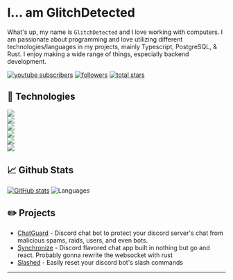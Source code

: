 <!-- <div align="center">

<img align="right" src="images/flakes.gif" width="30%" height="30%">
<img align="left" src="images/flakes.gif" width="30%" height="30%">

<br>-->
# I... am GlitchDetected

What's up, my name is `GlitchDetected` and I love working with computers. I am passionate about programming and love utilizing different technologies/languages in my projects, mainly Typescript, PostgreSQL, & Rust. I enjoy making a wide range of things, especially backend development.

<p align="left">
      <a href="https://www.youtube.com/@glitchdetected">
         <img alt="youtube subscribers" title="Subscribe" src="https://custom-icon-badges.demolab.com/youtube/channel/subscribers/UC6f9_ARBlEKAf8cDUcM1BzQ?color=%23E05D44&label=SUBSCRIBE&logo=video&logoColor=white&style=for-the-badge&labelColor=CE4630"/></a> 
      <a href="https://github.com/glitchdetected?tab=followers">
         <img alt="followers" title="Follow me" src="https://custom-icon-badges.demolab.com/github/followers/glitchdetected?color=236ad3&labelColor=1155ba&style=for-the-badge&logo=person-add&label=Follow&logoColor=white"/></a>
      <a href="https://github.com/glitchdetected?tab=repositories&sort=stargazers">
         <img alt="total stars" title="Total stars on GitHub" src="https://custom-icon-badges.demolab.com/github/stars/glitchdetected?color=55960c&style=for-the-badge&labelColor=488207&logo=star"/></a>
</p>

## 🧰 Technologies
<a href="https://github.com/GlitchDetected" title="Click Me">
      <img src="https://skillicons.dev/icons?i=apple,linux,ubuntu" /><br />
      <img src="https://skillicons.dev/icons?i=html,css,bash,go,js,ts,py,md,regex" /><br />
      <img src="https://skillicons.dev/icons?i=nodejs,npm,discordjs,express,vite,react,nextjs,tailwind,mongodb,postgres,redis" /><br />
      <img src="https://skillicons.dev/icons?i=git,github,docker,workers,sentry,bots" /><br />
      <img src="https://skillicons.dev/icons?i=vim,vscode,idea" /><br />
      <img src="https://skillicons.dev/icons?i=cloudflare,aws,discord" /><br />
</a>

## 📈 Github Stats

[![GitHub stats](https://github-readme-stats.vercel.app/api?username=glitchdetected&count_private=true&theme=dark&show_icons=true)](https://github.com/glitchdetected/github-readme-stats)
![Languages](https://github-readme-stats.vercel.app/api/top-langs/?username=glitchdetected&theme=dark&layout=compact)

## ✏️ Projects
- [ChatGuard](https://discord.com/oauth2/authorize?client_id=1237878380838523001) - Discord chat bot to protect your discord server's chat from malicious spams, raids, users, and even bots. <br />
- [Synchronize](https://github.com/GlitchDetected/Synchronize) - Discord flavored chat app built in nothing but go and react. Probably gonna rewrite the websocket with rust <br />
- [Slashed](https://github.com/GlitchDetected/slashed) - Easily reset your discord bot's slash commands <br />
---